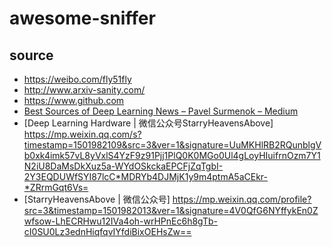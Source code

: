 # awesome-sniffer

## source
* https://weibo.com/fly51fly
* http://www.arxiv-sanity.com/
* https://www.github.com
* [Best Sources of Deep Learning News – Pavel Surmenok – Medium](https://medium.com/@surmenok/best-sources-of-deep-learning-news-fbc98815bad3)  
* [Deep Learning Hardware | 微信公众号StarryHeavensAbove]
https://mp.weixin.qq.com/s?timestamp=1501982109&src=3&ver=1&signature=UuMKHlRB2RQunblgVb0xk4imk57vL8yVxlS4YzF9z91Pjj1PlQ0K0MGo0Ul4gLoyHIuifrnOzm7Y1N2iU8DaMsDkXuz5a-WYdOSkckaEPCFjZqTgbI-2Y3EQDUWfSYI87lcC*MDRYb4DJMjK1y9m4ptmA5aCEkr-*ZRrmGqt6Vs=
* [StarryHeavensAbove | 微信公众号]
https://mp.weixin.qq.com/profile?src=3&timestamp=1501982013&ver=1&signature=4V0QfG6NYffykEn0Zwfsow-LhECRHwu12IVa4oh-wrHPnEc6h8gTb-cI0SU0Lz3ednHiqfqvIYfdiBixOEHsZw==





